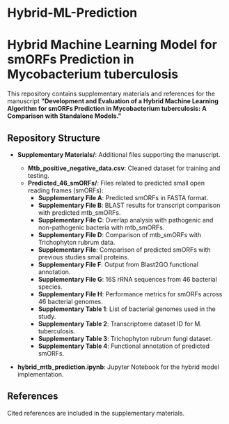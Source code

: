 # Hybrid-ML-Prediction
# Hybrid Machine Learning Model for smORFs Prediction in Mycobacterium tuberculosis

This repository contains supplementary materials and references for the manuscript **"Development and Evaluation of a Hybrid Machine Learning Algorithm for smORFs Prediction in Mycobacterium tuberculosis: A Comparison with Standalone Models."**

## Repository Structure

- **Supplementary Materials/**: Additional files supporting the manuscript.
  - **Mtb_positive_negative_data.csv**: Cleaned dataset for training and testing.
  - **Predicted_46_smORFs/**: Files related to predicted small open reading frames (smORFs):
    - **Supplementary File A**: Predicted smORFs in FASTA format.
    - **Supplementary File B**: BLAST results for transcript comparison with predicted mtb_smORFs.
    - **Supplementary File C**: Overlap analysis with pathogenic and non-pathogenic bacteria with mtb_smORFs.
    - **Supplementary File D**: Comparison of mtb_smORFs with Trichophyton rubrum data.
    - **Supplementary File**: Comparison of predicted smORFs with previous studies small proteins.
    - **Supplementary File F**: Output from Blast2GO functional annotation.
    - **Supplementary File G**: 16S rRNA sequences from 46 bacterial species.
    - **Supplementary File H**: Performance metrics for smORFs across 46 bacterial genomes.
    - **Supplementary Table 1**: List of bacterial genomes used in the study.
    - **Supplementary Table 2**: Transcriptome dataset ID for M. tuberculosis.
    - **Supplementary Table 3**: Trichophyton rubrum fungi dataset.
    - **Supplementary Table 4**: Functional annotation of predicted smORFs.

- **hybrid_mtb_prediction.ipynb**: Jupyter Notebook for the hybrid model implementation.

## References

Cited references are included in the supplementary materials.
